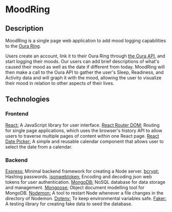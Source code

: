 # MoodRing

## Description

MoodRing is a single page web application to add mood logging capabilities to the [Oura Ring](https://ouraring.com/).

Users create an account, link it to their Oura Ring through [the Oura API](https://cloud.ouraring.com/docs/), and start logging their moods. Our users can add brief descriptions of what's caused their mood as well as the date if different from today. MoodRing will then make a call to the Oura API to gather the user's Sleep, Readiness, and Activity data and will graph it with the mood, allowing the user to visualize their mood in relation to other aspects of their lives.

## Technologies

### Frontend

[React:](https://www.npmjs.com/package/react) A JavaScript library for user interface.
[React Router DOM:](https://reactrouter.com/en/main/start/tutorial) Routing for single page applications, which uses the browser's history API to allow users to traverse multiple pages of content within one React page.
[React Date Picker:](https://www.npmjs.com/package/react-datepicker) A simple and reusable calendar component that allows user to select the date from a calendar.

### Backend

[Express:](https://www.npmjs.com/package/express) Minimal backend framework for creating a Node server.
[bcrypt:](https://www.npmjs.com/package/bcrypt) Hashing passwords.
[jsonwebtoken:](https://www.npmjs.com/package/jsonwebtoken) Encoding and decoding json web tokens for user authentication.
[MongoDB:](https://www.mongodb.com/) NoSQL database for data storage and management.
[Mongoose:](https://www.npmjs.com/package/mongoose) Object document modelling tool for MongoDB.
[Nodemon:](https://www.npmjs.com/package/nodemon) A tool to restart Node whenever a file changes in the directory of Nodemon.
[Dotenv:](https://www.npmjs.com/package/dotenv) To keep environmental variables safe.
[Faker:](https://fakerjs.dev/) A testing library for creating fake data to seed the database.
